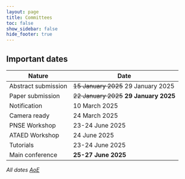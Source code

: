 ```yaml
---
layout: page
title: Committees
toc: false
show_sidebar: false
hide_footer: true
---
```


## Important dates

| Nature      | Date |
| ----------- | ----------- |
| Abstract submission      | ~~15 January 2025~~  29 January 2025     |
| Paper submission   | ~~22 January 2025~~ __29 January 2025__        |
| Notification   | 10 March 2025        |
| Camera ready   | 24 March 2025        |
| PNSE Workshop  | 23-24 June 2025        |
| ATAED Workshop  | 24 June 2025        |
| Tutorials   | 23-24 June 2025        |
| Main conference   | __25-27 June 2025__        |


_All dates [AoE](https://en.wikipedia.org/wiki/Anywhere_on_Earth "anywhere on Earth")_
